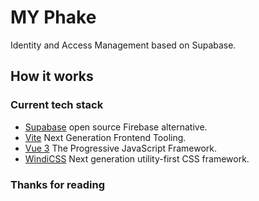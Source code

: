 # MY Phake

Identity and Access Management based on Supabase.

## How it works

### Current tech stack

- [Supabase](https://supabase.io/) open source Firebase alternative.
- [Vite](https://vitejs.dev/) Next Generation Frontend Tooling.
- [Vue 3](https://v3.vuejs.org/) The Progressive JavaScript Framework.
- [WindiCSS](https://windicss.org/) Next generation utility-first CSS framework.

### Thanks for reading
